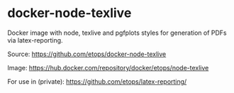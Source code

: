 # docker-node-texlive
Docker image with node, texlive and pgfplots styles for generation of PDFs via latex-reporting.

Source: https://github.com/etops/docker-node-texlive

Image: https://hub.docker.com/repository/docker/etops/node-texlive

For use in (private): https://github.com/etops/latex-reporting/
